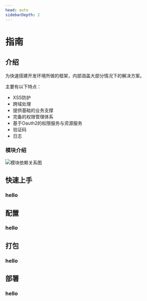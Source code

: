 ```yaml
---
head: auto
sidebarDepth: 2
---
```


# 指南

## 介绍

为快速搭建开发环境所做的框架，内部涵盖大部分情况下的解决方案。

主要有以下特点：

- XSS防护
- 跨域处理
- 提供基础的业务支撑
- 完备的权限管理体系
- 基于Oauth2的权限服务与资源服务
- 验证码
- 日志

### 模块介绍

![模块依赖关系图](/images/modules.svg)


## 快速上手

### hello

## 配置

### hello

## 打包

### hello

## 部署

### hello
